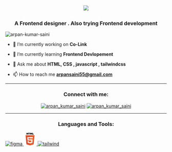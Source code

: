 <h1 align="center">
  <a href="https://git.io/typing-svg">
    <img src="https://readme-typing-svg.herokuapp.com/?lines=Hi!👋,I'm;he%E0%A4%85%E0%A4%B0%E0%A5%8D%E0%A4%AA%E0%A4%A3+(Arpan)+%E0%A4%B8%E0%A5%88%E0%A4%A8%E0%A5%80+(saini)+hh;Nice+to+meet+you!&center=true&size=30">
  </a>
</h1>


<h3 align="center">A Frontend designer . Also trying Frontend development</h3>

<p align="left"> <img src="https://komarev.com/ghpvc/?username=arpan-kumar-saini&label=Profile%20views&color=0e75b6&style=flat" alt="arpan-kumar-saini" /> </p>



- 🔭 I’m currently working on **Co-Link**

- 🌱 I’m currently learning **Frontend Devlopement**

- 💬 Ask me about **HTML, CSS , javascript , tailwindcss**

- 📫 How to reach me **arpansaini55@gmail.com**

<hr>
<h3 align="center">Connect with me:</h3>
<p align="center">
<a href="https://instagram.com/arpan_kumar_saini" target="blank"><img align="center" src="https://www.vectorlogo.zone/logos/instagram/instagram-icon.svg" alt="arpan_kumar_saini" height="30" width="40" /></a>
<a href="https://www.linkedin.com/in/arpansaini/" target="blank"><img align="center" src="https://www.vectorlogo.zone/logos/linkedin/linkedin-tile.svg" alt="arpan_kumar_saini" height="30" width="40" /></a>
 </p>


<hr>
<h3 align="center">Languages and Tools:</h3>
<p align="left"> 
  <a href="https://www.figma.com/" target="_blank" rel="noreferrer"> <img src="https://www.vectorlogo.zone/logos/figma/figma-icon.svg" alt="figma" width="40" height="40"/> </a> <a href="https://www.w3.org/html/" target="_blank" rel="noreferrer"> <img src="https://raw.githubusercontent.com/devicons/devicon/master/icons/html5/html5-original-wordmark.svg" alt="html5" width="40" height="40"/> </a> <a href="https://tailwindcss.com/" target="_blank" rel="noreferrer"> <img src="https://www.vectorlogo.zone/logos/tailwindcss/tailwindcss-icon.svg" alt="tailwind" width="40" height="40"/> </a>
  </p>


